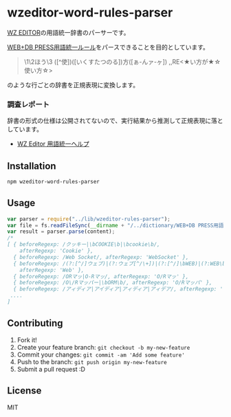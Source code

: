 # wzeditor-word-rules-parser

[WZ EDITOR](http://www.wzsoft.jp/wz8/index.html "WZ EDITOR")の用語統一辞書のパーサーです。

[WEB+DB PRESS用語統一ルール](https://gist.github.com/inao/f55e8232e150aee918b9 "WEB+DB PRESS用語統一ルール")をパースできることを目的としています。

> \1\2ほう\3	([^使])([いくすたつのる])方([ぁ-んァ-ヶ])	,,RE<★い方が★☆使い方☆>

のような行ごとの辞書を正規表現に変換します。

### 調査レポート

辞書の形式の仕様は公開されてないので、実行結果から推測して正規表現に落としています。

* [WZ Editor 用語統一ヘルプ](https://gist.github.com/azu/ae4d643aff11e4562267 "WZ Editor 用語統一ヘルプ")

## Installation

```sh
npm wzeditor-word-rules-parser
```

## Usage

``` js
var parser = require("../lib/wzeditor-rules-parser");
var file = fs.readFileSync(__dirname + "/../dictionary/WEB+DB PRESS用語統一ルール", "utf-8");
var result = parser.parse(content);
/*
[ { beforeRegexp: /クッキー|\bCOOKIE\b|\bcookie\b/,
    afterRegexp: 'Cookie' },
  { beforeRegexp: /Web Socket/, afterRegexp: 'WebSocket' },
  { beforeRegexp: /(?:[^/]ウェブ)|(?:ウェブ[^/\+])|(?:[^/]\bWEB)|(?:WEB\b[^/\+])|(?:[^/]ウェッブ)|(?:ウェッブ[^/\+])/,
    afterRegexp: 'Web' },
  { beforeRegexp: /ORマッ|O-Rマッ/, afterRegexp: 'O/Rマッ' },
  { beforeRegexp: /O\/Rマッパー|\bORM\b/, afterRegexp: 'O/Rマッパ' },
  { beforeRegexp: /アィディア|アイディア|アィディア|アィデア/, afterRegexp: 'アイデア' },
 ....
]
```

## Contributing

1. Fork it!
2. Create your feature branch: `git checkout -b my-new-feature`
3. Commit your changes: `git commit -am 'Add some feature'`
4. Push to the branch: `git push origin my-new-feature`
5. Submit a pull request :D

## License

MIT